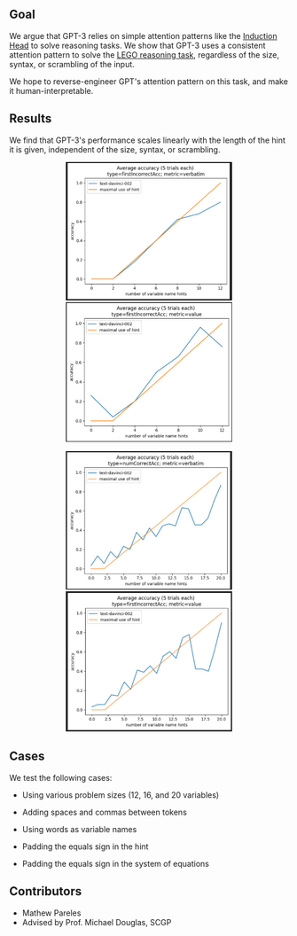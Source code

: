 

## Goal



We argue that GPT-3 relies on simple attention patterns like the [Induction Head](https://transformer-circuits.pub/2022/in-context-learning-and-induction-heads/index.html) to solve reasoning tasks.
We show that GPT-3 uses a consistent attention pattern to solve the [LEGO reasoning task](https://arxiv.org/pdf/2206.04301.pdf), regardless of the size, syntax, or scrambling of the input.

We hope to reverse-engineer GPT's attention pattern on this task, and make it human-interpretable. 


## Results

We find that GPT-3's performance scales linearly with the length of the hint it is given, independent of the size, syntax, or scrambling. 

<p align="center">
<img src="images/1.png" alt="12 hints 1" width="300"/>
<img src="images/22.png" alt="12 hints 2" width="300"/>
</p>

<p align="center">
<img src="images/3.png" alt="20 hints 1" width="300"/>
<img src="images/4.png" alt="20 hints 2" width="300"/>
</p>




## Cases


We test the following cases:


- Using various problem sizes (12, 16, and 20 variables)

- Adding spaces and commas between tokens

- Using words as variable names

- Padding the equals sign in the hint

- Padding the equals sign in the system of equations

## Contributors

- Mathew Pareles
- Advised by Prof. Michael Douglas, SCGP
